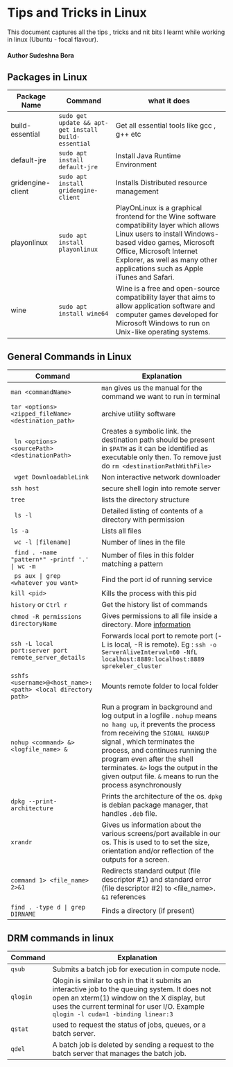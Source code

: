 # Tips and Tricks in Linux

This document captures all the tips , tricks and nit bits I learnt while working in linux (Ubuntu - focal flavour).

#### Author Sudeshna Bora

## Packages in Linux 

| Package Name | Command | what it does |
| ------------ | ------- | ------------ |
| build-essential | ``` sudo get update && apt-get install build-essential ``` | Get all essential tools like gcc , g++ etc | 
| default-jre |``` sudo apt install default-jre ``` | Install Java Runtime Environment |
| gridengine-client| ``` sudo apt install gridengine-client ``` | Installs Distributed resource management |
| playonlinux | ```sudo apt install playonlinux``` | PlayOnLinux is a graphical frontend for the Wine software compatibility layer which allows Linux users to install Windows-based video games, Microsoft Office, Microsoft Internet Explorer, as well as many other applications such as Apple iTunes and Safari. |
| wine | ```sudo apt install wine64 ``` | Wine is a free and open-source compatibility layer that aims to allow application software and computer games developed for Microsoft Windows to run on Unix-like operating systems. |

## General Commands in Linux 
| Command | Explanation |
| ------- | ----------- |
|```man <commandName> ``` | ```man``` gives us the manual for the command we want to run in terminal |
| ``` tar <options> <zipped_fileName> <destination_path> ``` | archive utility software |
|``` ln <options> <sourcePath> <destinationPath>```| Creates a symbolic link. the destination path should be present in ```$PATH``` as it can be identified as executable only then. To remove just do ```rm <destinationPathWithFile>```|
|``` wget DownloadableLink```| Non interactive network downloader|
|``` ssh host ``` |secure shell login into remote server|
|``` tree ``` | lists the directory structure |
|``` ls -l``` | Detailed listing of contents of a directory with permission|
|``` ls -a ```| Lists all files |
|``` wc -l [filename]```| Number of lines in the file | 
|``` find . -name "pattern*" -printf '.' \| wc -m``` | Number of files in this folder matching a pattern |
|``` ps aux \| grep <whatever you want>```| Find the port id of running service|
|```kill <pid>```| Kills the process with this pid|
|```history``` or ```Ctrl r```| Get the history list of commands|
|```chmod -R permissions directoryName```| Gives permissions to all file inside a directory. More [information](https://github.com/SudeshnaBora/Knowledge-Bucket/blob/main/Linux/ListingAndPermission.md#GivingPermission)|
|```ssh -L local port:server port remote_server_details``` | Forwards local port to remote port (-L is local, -R is remote). Eg : ```ssh -o ServerAliveInterval=60 -NfL localhost:8889:localhost:8889 sprekeler_cluster```| 
|```sshfs <username>@<host_name>:<path> <local directory path>``` | Mounts remote folder to local folder |
|```nohup <command> &> <logfile_name> &```| Run a program in background and log output in a logfile . ```nohup``` means ```no hang up```, it prevents the process from receiving the   ```SIGNAL HANGUP``` signal , which terminates the process, and continues running the program even after the shell terminates. ```&>``` logs the output in the given output file.  ```&``` means to run the process asynchronously |
|```dpkg --print-architecture```| Prints the architecture of the os. ```dpkg``` is debian package manager, that handles ```.deb``` file. |
|```xrandr```| Gives us information about the various screens/port available in our os. This is used to to set the size, orientation and/or reflection of the outputs for a screen. |
|```command 1> <file_name> 2>&1```| Redirects standard output (file descriptor #1) and standard error (file descriptor #2) to <file_name>. ```&1``` references |
|```find . -type d \| grep DIRNAME```| Finds a directory (if present) |

## DRM commands in linux

| Command | Explanation |
| ------- | ----------- |
| ```qsub``` | Submits a batch job for execution in compute node.  |
| ```qlogin``` |  Qlogin is similar to qsh in that it submits an interactive job to the queuing  system.  It does  not open an xterm(1) window on the X display, but uses the current terminal for user I/O. Example ```qlogin -l cuda=1 -binding linear:3```|
| ```qstat``` | used to request the status of jobs, queues, or a batch  server. |
| ```qdel``` |  A  batch  job  is  deleted by sending a request to the batch server that manages the batch job. |



